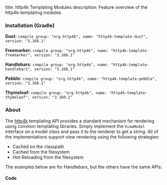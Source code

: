 title: http4k Templating Modules
description: Feature overview of the http4k-templating modules

### Installation (Gradle)
**Dust:** ```compile group: "org.http4k", name: "http4k-template-dust", version: "3.160.1"```

**Freemarker:** ```compile group: "org.http4k", name: "http4k-template-freemarker", version: "3.160.1"```

**Handlebars:** ```compile group: "org.http4k", name: "http4k-template-handlebars", version: "3.160.1"```

**Pebble:** ```compile group: "org.http4k", name: "http4k-template-pebble", version: "3.160.1"```

**Thymeleaf:** ```compile group: "org.http4k", name: "http4k-template-thymeleaf", version: "3.160.1"```

### About
The [http4k] templating API provides a standard mechanism for rendering using common templating libraries. Simply implement the `ViewModel` interface on a model class and pass it to the renderer to get a string. All of the implementations support view rendering using the following strategies:

* Cached on the classpath
* Cached from the filesystem
* Hot-Reloading from the filesystem

The examples below are for Handlebars, but the others have the same APIs:

#### Code  [<img class="octocat"/>](https://github.com/http4k/http4k/blob/master/src/docs/guide/modules/templating/example.kt)

 <script src="https://gist-it.appspot.com/https://github.com/http4k/http4k/blob/master/src/docs/guide/modules/templating/example.kt"></script>

[http4k]: https://http4k.org
